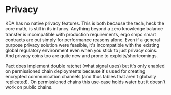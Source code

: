 # Privacy

KDA has no native privacy features. This is both because the tech, heck the core math, is still in its infancy. Anything beyond a zero knowledge balance transfer is incompatible with production requirements, ergo smpc smart contracts are out simply for performance reasons alone. Even if a general purpose privacy solution were feasible, it's incompatible with the existing global regulatory environment even when you stick to just privacy coins. And privacy coins too are quite new and prone to exploits/shortcomings.

Pact does implement double ratchet (what signal uses) but it's only enabled on permissioned chain deployments because it's used for creating encrypted communication channels (and thus tables that aren't globally replicated). On permissioned chains this use-case holds water but it doesn't work on public chains.
